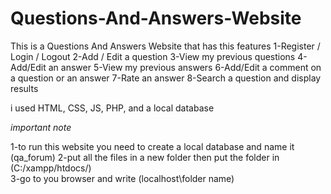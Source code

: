 # Questions-And-Answers-Website
This is a Questions And Answers Website that has this features
1-Register / Login / Logout
2-Add / Edit a question 
3-View my previous questions 
4-Add/Edit an answer 
5-View my previous answers 
6-Add/Edit a comment on a question or an answer
7-Rate an answer 
8-Search a question and display results

i used HTML, CSS, JS, PHP, and a local database 

*important note*

1-to run this website you need to create a local database and name it (qa_forum)
2-put all the files in a new folder then put the folder in (C:/xampp/htdocs/)  
3-go to you browser and write (localhost\folder name)
